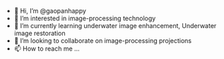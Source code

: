 - 👋 Hi, I’m @gaopanhappy
- 👀 I’m interested in image-processing technology
- 🌱 I’m currently learning underwater image enhancement, Underwater image restoration
- 💞️ I’m looking to collaborate on image-processing projections
- 📫 How to reach me ...

<!---
gaopanhappy/gaopanhappy is a ✨ special ✨ repository because its `README.md` (this file) appears on your GitHub profile.
You can click the Preview link to take a look at your changes.
--->
